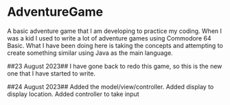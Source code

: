 # AdventureGame

A basic adventure game that I am developing to practice my coding.
When I was a kid I used to write a lot of adventure games using Commodore 64 Basic.
What I have been doing here is taking the concepts and attempting to create something similar using
Java as the main language.

##23 August 2023##
I have gone back to redo this game, so this is the new one that I have started to write.

##24 August 2023##
Added the model/view/controller. Added display to display location. Added controller to take input
